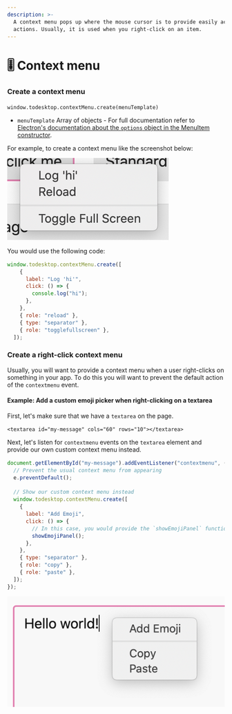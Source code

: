 ```yaml
---
description: >-
  A context menu pops up where the mouse cursor is to provide easily accessible
  actions. Usually, it is used when you right-click on an item.
---
```


# 🎚 Context menu

### Create a context menu

`window.todesktop.contextMenu.create(menuTemplate)`

* `menuTemplate` Array of objects - For full documentation refer to [Electron's documentation about the `options` object in the MenuItem constructor](https://www.electronjs.org/docs/api/menu-item#new-menuitemoptions).

For example, to create a context menu like the screenshot below:

![](<../.gitbook/assets/image (17).png>)

You would use the following code:

```javascript
window.todesktop.contextMenu.create([
    {
      label: "Log 'hi'",
      click: () => {
        console.log("hi");
      },
    },
    { role: "reload" },
    { type: "separator" },
    { role: "togglefullscreen" },
  ]);
```

### Create a right-click context menu

Usually, you will want to provide a context menu when a user right-clicks on something in your app. To do this you will want to prevent the default action of the `contextmenu` event.

#### Example: Add a custom emoji picker when right-clicking on a textarea

First, let's make sure that we have a `textarea` on the page.

```markup
<textarea id="my-message" cols="60" rows="10"></textarea>
```

Next, let's listen for `contextmenu` events on the `textarea` element and provide our own custom context menu instead.

```javascript
document.getElementById("my-message").addEventListener("contextmenu", (e) => {
  // Prevent the usual context menu from appearing
  e.preventDefault();
  
  // Show our custom context menu instead
  window.todesktop.contextMenu.create([
    {
      label: "Add Emoji",
      click: () => {
        // In this case, you would provide the `showEmojiPanel` function
        showEmojiPanel();
      },
    },
    { type: "separator" },
    { role: "copy" },
    { role: "paste" },
  ]);
});

```

![](<../.gitbook/assets/image (19).png>)
